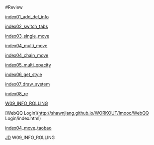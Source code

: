 #Review

[index01_add_del_info](http://shawnjiang.github.io/WORKOUT/Imooc/index01_add_del_info.html)

[index02_switch_tabs](http://shawnjiang.github.io/WORKOUT/Imooc/index02_switch_tabs.html)

[index03_single_move](http://shawnjiang.github.io/WORKOUT/Imooc/index03_single_move.html)

[index04_multi_move](http://shawnjiang.github.io/WORKOUT/Imooc/index04_multi_move.html)

[index04_chain_move](http://shawnjiang.github.io/WORKOUT/Imooc/index04_chain_move.html)

[index05_multi_opacity](http://shawnjiang.github.io/WORKOUT/Imooc/index05_multi_opacity.html)

[index06_get_style](http://shawnjiang.github.io/WORKOUT/Imooc/index06_get_style.html)

[index07_draw_system](http://shawnjiang.github.io/WORKOUT/Imooc/index07_draw_system.html)

[index08_re](http://shawnjiang.github.io/WORKOUT/Imooc/index08_re.html)

[W09_INFO_ROLLING](http://shawnjiang.github.io/WORKOUT/Imooc/W09_INFO_ROLLING/index.html)

[WebQQ Login](http://shawnjiang.github.io/WORKOUT/Imooc/WebQQ Login/index.html)

[index04_move_taobao](http://shawnjiang.github.io/WORKOUT/Imooc/index04_move_taobao/index.html)

[JD](http://shawnjiang.github.io/WORKOUT/Imooc/W10_JD/index.html)
W09_INFO_ROLLING
